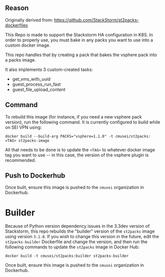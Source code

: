 ## Reason

Originally derived from:  https://github.com/StackStorm/st2packs-dockerfiles

This Repo is made to support the Stackstorm HA configuration in K8S.  In order to properly use, you must bake in any packs you want to use into a custom docker image. 

This repo handles that by creating a pack that bakes the vsphere pack into a packs image.

It also implements 3 custom-created tasks:

- get_vms_with_uuid
- guest_process_run_fast
- guest_file_upload_content

## Command

To rebuild this image (for instance, if you need a new vsphere pack version), run the following command.  It is currently configured to build while on SEI VPN using:

```
docker build --build-arg PACKS="vsphere=1.1.0" -t cmusei/st2packs:<TAG> st2packs-image
```

All that needs to be done is to update the `<TAG>` to whatever docker image tag you want to use -- in this case, the version of the vsphere plugin is recommended.

## Push to Dockerhub

Once built, ensure this image is pushed to the `cmusei` organization in Dockerhub.

# Builder

Because of Python version dependency issues in the 3.3dev version of Stackstorm, this repo rebuilds the "builder" version of the `st2packs` image using version `3.1.0`.  If you wish to change this version in the future, edit the `st2packs-builder` Dockerfile and change the version, and then run the following commands to update the `st2packs` image in Docker Hub:

```
docker build -t cmusei/st2packs:builder st2packs-builder
```
Once built, ensure this image is pushed to the `cmusei` organization in Dockerhub.


